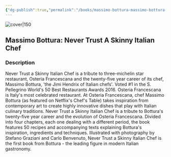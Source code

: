 ```yaml
---
{"dg-publish":true,"permalink":"/books/massimo-bottura-massimo-bottura-never-trust-a-skinny-italian-chef/","title":"\"Massimo Bottura: Never Trust A Skinny Italian Chef\"","tags":["cooking","non-fiction"]}
---
```




![cover|150](http://books.google.com/books/content?id=bZDQoAEACAAJ&printsec=frontcover&img=1&zoom=1&source=gbs_api)

## Massimo Bottura: Never Trust A Skinny Italian Chef

### Description

Never Trust a Skinny Italian Chef is a tribute to three-michelin star restaurant, Osteria Francescana and the twenty-five year career of its chef, Massimo Bottura, 'the Jimi Hendrix of Italian chefs'. Voted #1 in the S. Pellegrino World's 50 Best Restaurants Awards 2016. Osteria Francescana is Italy's most celebrated restaurant. At Osteria Francescana, chef Massimo Bottura (as featured on Netflix's Chef's Table) takes inspiration from contemporary art to create highly innovative dishes that play with Italian culinary traditions. Never Trust a Skinny Italian Chef is a tribute to Bottura's twenty-five year career and the evolution of Osteria Francescana. Divided into four chapters, each one dealing with a different period, the book features 50 recipes and accompanying texts explaining Bottura's inspiration, ingredients and techniques. Illustrated with photography by Stefano Graziani and Carlo Benvenuto, Never Trust a Skinny Italian Chef is the first book from Bottura - the leading figure in modern Italian gastronomy.
```